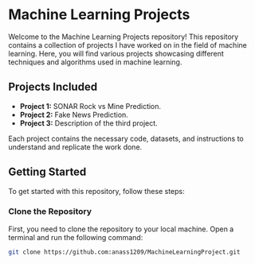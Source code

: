 # Machine Learning Projects

Welcome to the Machine Learning Projects repository! This repository contains a collection of projects I have worked on in the field of machine learning. Here, you will find various projects showcasing different techniques and algorithms used in machine learning.

## Projects Included

- **Project 1:** SONAR Rock vs Mine Prediction.
- **Project 2:** Fake News Prediction.
- **Project 3:** Description of the third project.

Each project contains the necessary code, datasets, and instructions to understand and replicate the work done.

## Getting Started

To get started with this repository, follow these steps:

### Clone the Repository

First, you need to clone the repository to your local machine. Open a terminal and run the following command:

```bash
git clone https://github.com:anass1209/MachineLearningProject.git

